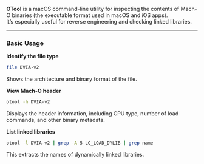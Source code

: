 **OTool** is a macOS command-line utility for inspecting the contents of Mach-O binaries (the executable format used in macOS and iOS apps).  
It’s especially useful for reverse engineering and checking linked libraries.

---

### Basic Usage 

**Identify the file type**
```bash
file DVIA-v2
```

Shows the architecture and binary format of the file.

**View Mach-O header**
```bash
otool -h DVIA-v2
```

Displays the header information, including CPU type, number of load commands, and other binary metadata.

**List linked libraries**
```bash
otool -l DVIA-v2 | grep -A 5 LC_LOAD_DYLIB | grep name
```

This extracts the names of dynamically linked libraries.

